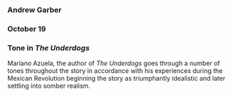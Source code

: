 ### Andrew Garber
### October 19
### Tone in *The Underdogs*

Mariano Azuela, the author of *The Underdogs* goes through a number of tones throughout the story in accordance with his experiences during the Mexican Revolution beginning the story as triumphantly idealistic and later settling into somber realism.